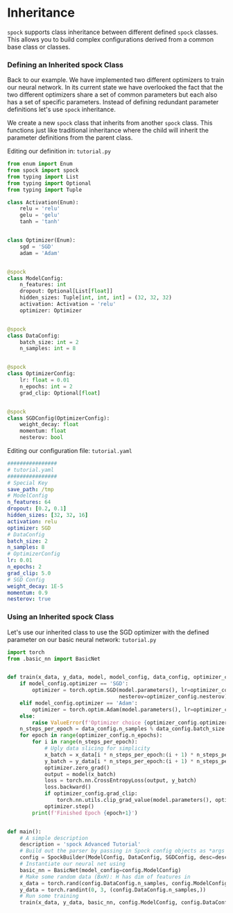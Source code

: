 # Inheritance

`spock` supports class inheritance between different defined `spock` classes. This allows you to build complex 
configurations derived from a common base class or classes.

### Defining an Inherited spock Class

Back to our example. We have implemented two different optimizers to train our neural network. In its current state
we have overlooked the fact that the two different optimizers share a set of common parameters but each also has a 
set of specific parameters. Instead of defining redundant parameter definitions let's use `spock` inheritance.

We create a new `spock` class that inherits from another `spock` class. This functions just like traditional inheritance
where the child will inherit the parameter definitions from the parent class.

Editing our definition in: `tutorial.py`

```python
from enum import Enum
from spock import spock
from typing import List
from typing import Optional
from typing import Tuple

class Activation(Enum):
    relu = 'relu'
    gelu = 'gelu'
    tanh = 'tanh'


class Optimizer(Enum):
    sgd = 'SGD'
    adam = 'Adam'


@spock
class ModelConfig:
    n_features: int
    dropout: Optional[List[float]]
    hidden_sizes: Tuple[int, int, int] = (32, 32, 32)
    activation: Activation = 'relu'
    optimizer: Optimizer


@spock
class DataConfig:
    batch_size: int = 2
    n_samples: int = 8


@spock
class OptimizerConfig:
    lr: float = 0.01
    n_epochs: int = 2
    grad_clip: Optional[float]


@spock
class SGDConfig(OptimizerConfig):
    weight_decay: float
    momentum: float
    nesterov: bool

```

Editing our configuration file: `tutorial.yaml`

```yaml
################
# tutorial.yaml
################
# Special Key
save_path: /tmp
# ModelConfig
n_features: 64
dropout: [0.2, 0.1]
hidden_sizes: [32, 32, 16]
activation: relu
optimizer: SGD
# DataConfig
batch_size: 2
n_samples: 8
# OptimizerConfig
lr: 0.01
n_epochs: 2
grad_clip: 5.0
# SGD Config
weight_decay: 1E-5
momentum: 0.9
nesterov: true
```

### Using an Inherited spock Class

Let's use our inherited class to use the SGD optimizer with the defined parameter on our basic neural network: 
`tutorial.py`

```python
import torch
from .basic_nn import BasicNet


def train(x_data, y_data, model, model_config, data_config, optimizer_config):
    if model_config.optimizer == 'SGD':
        optimizer = torch.optim.SGD(model.parameters(), lr=optimizer_config.lr, momentum=optimizer_config.momentum,
                                    nesterov=optimizer_config.nesterov)
    elif model_config.optimizer == 'Adam':
        optimizer = torch.optim.Adam(model.parameters(), lr=optimizer_config.lr)
    else:
        raise ValueError(f'Optimizer choice {optimizer_config.optimizer} not available')
    n_steps_per_epoch = data_config.n_samples % data_config.batch_size
    for epoch in range(optimizer_config.n_epochs):
        for i in range(n_steps_per_epoch):
            # Ugly data slicing for simplicity
            x_batch = x_data[i * n_steps_per_epoch:(i + 1) * n_steps_per_epoch, ]
            y_batch = y_data[i * n_steps_per_epoch:(i + 1) * n_steps_per_epoch, ]
            optimizer.zero_grad()
            output = model(x_batch)
            loss = torch.nn.CrossEntropyLoss(output, y_batch)
            loss.backward()
            if optimizer_config.grad_clip:
                torch.nn.utils.clip_grad_value(model.parameters(), optimizer_config.grad_clip)
            optimizer.step()
        print(f'Finished Epoch {epoch+1}')


def main():
    # A simple description
    description = 'spock Advanced Tutorial'
    # Build out the parser by passing in Spock config objects as *args after description
    config = SpockBuilder(ModelConfig, DataConfig, SGDConfig, desc=description).generate()
    # Instantiate our neural net using
    basic_nn = BasicNet(model_config=config.ModelConfig)
    # Make some random data (BxH): H has dim of features in
    x_data = torch.rand(config.DataConfig.n_samples, config.ModelConfig.n_features)
    y_data = torch.randint(0, 3, (config.DataConfig.n_samples,))
    # Run some training
    train(x_data, y_data, basic_nn, config.ModelConfig, config.DataConfig, config.SGDConfig)
```